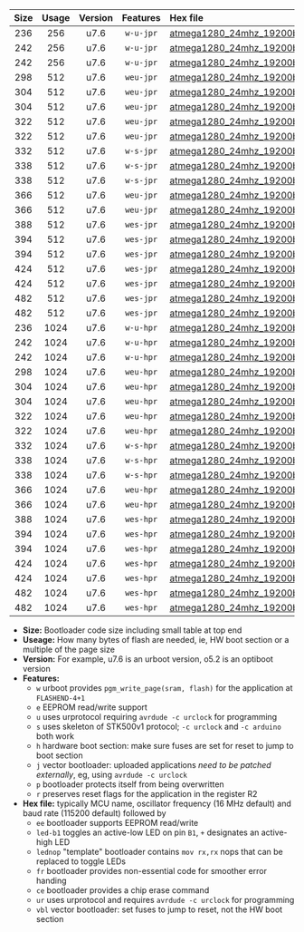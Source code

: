 |Size|Usage|Version|Features|Hex file|
|:-:|:-:|:-:|:-:|:--|
|236|256|u7.6|`w-u-jpr`|[atmega1280_24mhz_19200bps_ur_vbl.hex](https://raw.githubusercontent.com/stefanrueger/urboot/main/atmega1280_24mhz_19200bps_ur_vbl.hex)|
|242|256|u7.6|`w-u-jpr`|[atmega1280_24mhz_19200bps_led+b7_ur_vbl.hex](https://raw.githubusercontent.com/stefanrueger/urboot/main/atmega1280_24mhz_19200bps_led+b7_ur_vbl.hex)|
|242|256|u7.6|`w-u-jpr`|[atmega1280_24mhz_19200bps_lednop_ur_vbl.hex](https://raw.githubusercontent.com/stefanrueger/urboot/main/atmega1280_24mhz_19200bps_lednop_ur_vbl.hex)|
|298|512|u7.6|`weu-jpr`|[atmega1280_24mhz_19200bps_ee_ur_vbl.hex](https://raw.githubusercontent.com/stefanrueger/urboot/main/atmega1280_24mhz_19200bps_ee_ur_vbl.hex)|
|304|512|u7.6|`weu-jpr`|[atmega1280_24mhz_19200bps_ee_led+b7_ur_vbl.hex](https://raw.githubusercontent.com/stefanrueger/urboot/main/atmega1280_24mhz_19200bps_ee_led+b7_ur_vbl.hex)|
|304|512|u7.6|`weu-jpr`|[atmega1280_24mhz_19200bps_ee_lednop_ur_vbl.hex](https://raw.githubusercontent.com/stefanrueger/urboot/main/atmega1280_24mhz_19200bps_ee_lednop_ur_vbl.hex)|
|322|512|u7.6|`weu-jpr`|[atmega1280_24mhz_19200bps_ee_led+b7_fr_ur_vbl.hex](https://raw.githubusercontent.com/stefanrueger/urboot/main/atmega1280_24mhz_19200bps_ee_led+b7_fr_ur_vbl.hex)|
|322|512|u7.6|`weu-jpr`|[atmega1280_24mhz_19200bps_ee_lednop_fr_ur_vbl.hex](https://raw.githubusercontent.com/stefanrueger/urboot/main/atmega1280_24mhz_19200bps_ee_lednop_fr_ur_vbl.hex)|
|332|512|u7.6|`w-s-jpr`|[atmega1280_24mhz_19200bps_vbl.hex](https://raw.githubusercontent.com/stefanrueger/urboot/main/atmega1280_24mhz_19200bps_vbl.hex)|
|338|512|u7.6|`w-s-jpr`|[atmega1280_24mhz_19200bps_led+b7_vbl.hex](https://raw.githubusercontent.com/stefanrueger/urboot/main/atmega1280_24mhz_19200bps_led+b7_vbl.hex)|
|338|512|u7.6|`w-s-jpr`|[atmega1280_24mhz_19200bps_lednop_vbl.hex](https://raw.githubusercontent.com/stefanrueger/urboot/main/atmega1280_24mhz_19200bps_lednop_vbl.hex)|
|366|512|u7.6|`weu-jpr`|[atmega1280_24mhz_19200bps_ee_led+b7_fr_ce_ur_vbl.hex](https://raw.githubusercontent.com/stefanrueger/urboot/main/atmega1280_24mhz_19200bps_ee_led+b7_fr_ce_ur_vbl.hex)|
|366|512|u7.6|`weu-jpr`|[atmega1280_24mhz_19200bps_ee_lednop_fr_ce_ur_vbl.hex](https://raw.githubusercontent.com/stefanrueger/urboot/main/atmega1280_24mhz_19200bps_ee_lednop_fr_ce_ur_vbl.hex)|
|388|512|u7.6|`wes-jpr`|[atmega1280_24mhz_19200bps_ee_vbl.hex](https://raw.githubusercontent.com/stefanrueger/urboot/main/atmega1280_24mhz_19200bps_ee_vbl.hex)|
|394|512|u7.6|`wes-jpr`|[atmega1280_24mhz_19200bps_ee_led+b7_vbl.hex](https://raw.githubusercontent.com/stefanrueger/urboot/main/atmega1280_24mhz_19200bps_ee_led+b7_vbl.hex)|
|394|512|u7.6|`wes-jpr`|[atmega1280_24mhz_19200bps_ee_lednop_vbl.hex](https://raw.githubusercontent.com/stefanrueger/urboot/main/atmega1280_24mhz_19200bps_ee_lednop_vbl.hex)|
|424|512|u7.6|`wes-jpr`|[atmega1280_24mhz_19200bps_ee_led+b7_fr_vbl.hex](https://raw.githubusercontent.com/stefanrueger/urboot/main/atmega1280_24mhz_19200bps_ee_led+b7_fr_vbl.hex)|
|424|512|u7.6|`wes-jpr`|[atmega1280_24mhz_19200bps_ee_lednop_fr_vbl.hex](https://raw.githubusercontent.com/stefanrueger/urboot/main/atmega1280_24mhz_19200bps_ee_lednop_fr_vbl.hex)|
|482|512|u7.6|`wes-jpr`|[atmega1280_24mhz_19200bps_ee_led+b7_fr_ce_vbl.hex](https://raw.githubusercontent.com/stefanrueger/urboot/main/atmega1280_24mhz_19200bps_ee_led+b7_fr_ce_vbl.hex)|
|482|512|u7.6|`wes-jpr`|[atmega1280_24mhz_19200bps_ee_lednop_fr_ce_vbl.hex](https://raw.githubusercontent.com/stefanrueger/urboot/main/atmega1280_24mhz_19200bps_ee_lednop_fr_ce_vbl.hex)|
|236|1024|u7.6|`w-u-hpr`|[atmega1280_24mhz_19200bps_ur.hex](https://raw.githubusercontent.com/stefanrueger/urboot/main/atmega1280_24mhz_19200bps_ur.hex)|
|242|1024|u7.6|`w-u-hpr`|[atmega1280_24mhz_19200bps_led+b7_ur.hex](https://raw.githubusercontent.com/stefanrueger/urboot/main/atmega1280_24mhz_19200bps_led+b7_ur.hex)|
|242|1024|u7.6|`w-u-hpr`|[atmega1280_24mhz_19200bps_lednop_ur.hex](https://raw.githubusercontent.com/stefanrueger/urboot/main/atmega1280_24mhz_19200bps_lednop_ur.hex)|
|298|1024|u7.6|`weu-hpr`|[atmega1280_24mhz_19200bps_ee_ur.hex](https://raw.githubusercontent.com/stefanrueger/urboot/main/atmega1280_24mhz_19200bps_ee_ur.hex)|
|304|1024|u7.6|`weu-hpr`|[atmega1280_24mhz_19200bps_ee_led+b7_ur.hex](https://raw.githubusercontent.com/stefanrueger/urboot/main/atmega1280_24mhz_19200bps_ee_led+b7_ur.hex)|
|304|1024|u7.6|`weu-hpr`|[atmega1280_24mhz_19200bps_ee_lednop_ur.hex](https://raw.githubusercontent.com/stefanrueger/urboot/main/atmega1280_24mhz_19200bps_ee_lednop_ur.hex)|
|322|1024|u7.6|`weu-hpr`|[atmega1280_24mhz_19200bps_ee_led+b7_fr_ur.hex](https://raw.githubusercontent.com/stefanrueger/urboot/main/atmega1280_24mhz_19200bps_ee_led+b7_fr_ur.hex)|
|322|1024|u7.6|`weu-hpr`|[atmega1280_24mhz_19200bps_ee_lednop_fr_ur.hex](https://raw.githubusercontent.com/stefanrueger/urboot/main/atmega1280_24mhz_19200bps_ee_lednop_fr_ur.hex)|
|332|1024|u7.6|`w-s-hpr`|[atmega1280_24mhz_19200bps.hex](https://raw.githubusercontent.com/stefanrueger/urboot/main/atmega1280_24mhz_19200bps.hex)|
|338|1024|u7.6|`w-s-hpr`|[atmega1280_24mhz_19200bps_led+b7.hex](https://raw.githubusercontent.com/stefanrueger/urboot/main/atmega1280_24mhz_19200bps_led+b7.hex)|
|338|1024|u7.6|`w-s-hpr`|[atmega1280_24mhz_19200bps_lednop.hex](https://raw.githubusercontent.com/stefanrueger/urboot/main/atmega1280_24mhz_19200bps_lednop.hex)|
|366|1024|u7.6|`weu-hpr`|[atmega1280_24mhz_19200bps_ee_led+b7_fr_ce_ur.hex](https://raw.githubusercontent.com/stefanrueger/urboot/main/atmega1280_24mhz_19200bps_ee_led+b7_fr_ce_ur.hex)|
|366|1024|u7.6|`weu-hpr`|[atmega1280_24mhz_19200bps_ee_lednop_fr_ce_ur.hex](https://raw.githubusercontent.com/stefanrueger/urboot/main/atmega1280_24mhz_19200bps_ee_lednop_fr_ce_ur.hex)|
|388|1024|u7.6|`wes-hpr`|[atmega1280_24mhz_19200bps_ee.hex](https://raw.githubusercontent.com/stefanrueger/urboot/main/atmega1280_24mhz_19200bps_ee.hex)|
|394|1024|u7.6|`wes-hpr`|[atmega1280_24mhz_19200bps_ee_led+b7.hex](https://raw.githubusercontent.com/stefanrueger/urboot/main/atmega1280_24mhz_19200bps_ee_led+b7.hex)|
|394|1024|u7.6|`wes-hpr`|[atmega1280_24mhz_19200bps_ee_lednop.hex](https://raw.githubusercontent.com/stefanrueger/urboot/main/atmega1280_24mhz_19200bps_ee_lednop.hex)|
|424|1024|u7.6|`wes-hpr`|[atmega1280_24mhz_19200bps_ee_led+b7_fr.hex](https://raw.githubusercontent.com/stefanrueger/urboot/main/atmega1280_24mhz_19200bps_ee_led+b7_fr.hex)|
|424|1024|u7.6|`wes-hpr`|[atmega1280_24mhz_19200bps_ee_lednop_fr.hex](https://raw.githubusercontent.com/stefanrueger/urboot/main/atmega1280_24mhz_19200bps_ee_lednop_fr.hex)|
|482|1024|u7.6|`wes-hpr`|[atmega1280_24mhz_19200bps_ee_led+b7_fr_ce.hex](https://raw.githubusercontent.com/stefanrueger/urboot/main/atmega1280_24mhz_19200bps_ee_led+b7_fr_ce.hex)|
|482|1024|u7.6|`wes-hpr`|[atmega1280_24mhz_19200bps_ee_lednop_fr_ce.hex](https://raw.githubusercontent.com/stefanrueger/urboot/main/atmega1280_24mhz_19200bps_ee_lednop_fr_ce.hex)|

- **Size:** Bootloader code size including small table at top end
- **Useage:** How many bytes of flash are needed, ie, HW boot section or a multiple of the page size
- **Version:** For example, u7.6 is an urboot version, o5.2 is an optiboot version
- **Features:**
  + `w` urboot provides `pgm_write_page(sram, flash)` for the application at `FLASHEND-4+1`
  + `e` EEPROM read/write support
  + `u` uses urprotocol requiring `avrdude -c urclock` for programming
  + `s` uses skeleton of STK500v1 protocol; `-c urclock` and `-c arduino` both work
  + `h` hardware boot section: make sure fuses are set for reset to jump to boot section
  + `j` vector bootloader: uploaded applications *need to be patched externally*, eg, using `avrdude -c urclock`
  + `p` bootloader protects itself from being overwritten
  + `r` preserves reset flags for the application in the register R2
- **Hex file:** typically MCU name, oscillator frequency (16 MHz default) and baud rate (115200 default) followed by
  + `ee` bootloader supports EEPROM read/write
  + `led-b1` toggles an active-low LED on pin `B1`, `+` designates an active-high LED
  + `lednop` "template" bootloader contains `mov rx,rx` nops that can be replaced to toggle LEDs
  + `fr` bootloader provides non-essential code for smoother error handing
  + `ce` bootloader provides a chip erase command
  + `ur` uses urprotocol and requires `avrdude -c urclock` for programming
  + `vbl` vector bootloader: set fuses to jump to reset, not the HW boot section
